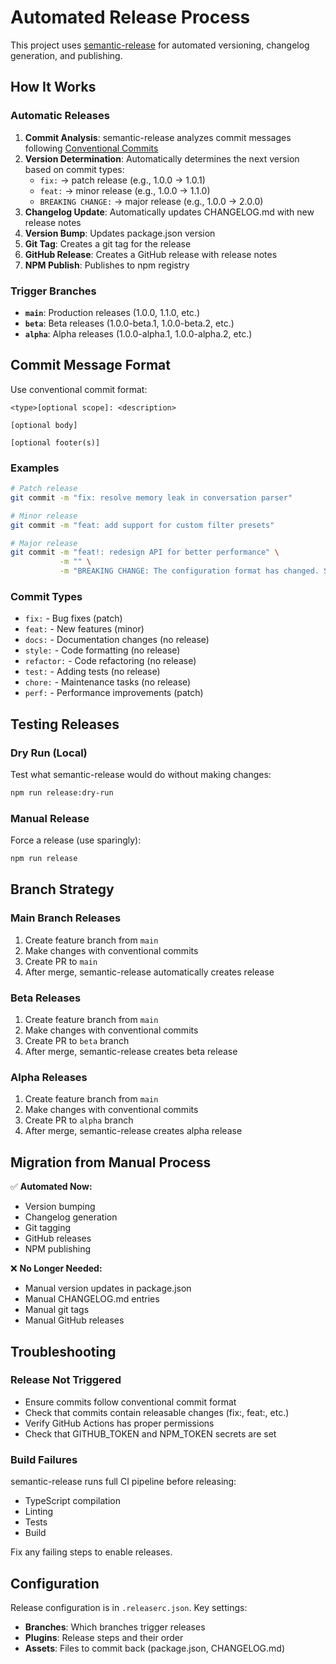 # Automated Release Process

This project uses [semantic-release](https://github.com/semantic-release/semantic-release) for automated versioning, changelog generation, and publishing.

## How It Works

### Automatic Releases

1. **Commit Analysis**: semantic-release analyzes commit messages following [Conventional Commits](https://conventionalcommits.org/)
2. **Version Determination**: Automatically determines the next version based on commit types:
   - `fix:` → patch release (e.g., 1.0.0 → 1.0.1)
   - `feat:` → minor release (e.g., 1.0.0 → 1.1.0)  
   - `BREAKING CHANGE:` → major release (e.g., 1.0.0 → 2.0.0)
3. **Changelog Update**: Automatically updates CHANGELOG.md with new release notes
4. **Version Bump**: Updates package.json version
5. **Git Tag**: Creates a git tag for the release
6. **GitHub Release**: Creates a GitHub release with release notes
7. **NPM Publish**: Publishes to npm registry

### Trigger Branches

- **`main`**: Production releases (1.0.0, 1.1.0, etc.)
- **`beta`**: Beta releases (1.0.0-beta.1, 1.0.0-beta.2, etc.)
- **`alpha`**: Alpha releases (1.0.0-alpha.1, 1.0.0-alpha.2, etc.)

## Commit Message Format

Use conventional commit format:

```
<type>[optional scope]: <description>

[optional body]

[optional footer(s)]
```

### Examples

```bash
# Patch release
git commit -m "fix: resolve memory leak in conversation parser"

# Minor release  
git commit -m "feat: add support for custom filter presets"

# Major release
git commit -m "feat!: redesign API for better performance" \
           -m "" \
           -m "BREAKING CHANGE: The configuration format has changed. See migration guide."
```

### Commit Types

- `fix:` - Bug fixes (patch)
- `feat:` - New features (minor)
- `docs:` - Documentation changes (no release)
- `style:` - Code formatting (no release)
- `refactor:` - Code refactoring (no release)
- `test:` - Adding tests (no release)
- `chore:` - Maintenance tasks (no release)
- `perf:` - Performance improvements (patch)

## Testing Releases

### Dry Run (Local)

Test what semantic-release would do without making changes:

```bash
npm run release:dry-run
```

### Manual Release

Force a release (use sparingly):

```bash
npm run release
```

## Branch Strategy

### Main Branch Releases

1. Create feature branch from `main`
2. Make changes with conventional commits
3. Create PR to `main`
4. After merge, semantic-release automatically creates release

### Beta Releases

1. Create feature branch from `main`
2. Make changes with conventional commits  
3. Create PR to `beta` branch
4. After merge, semantic-release creates beta release

### Alpha Releases

1. Create feature branch from `main`
2. Make changes with conventional commits
3. Create PR to `alpha` branch
4. After merge, semantic-release creates alpha release

## Migration from Manual Process

✅ **Automated Now:**
- Version bumping
- Changelog generation
- Git tagging
- GitHub releases
- NPM publishing

❌ **No Longer Needed:**
- Manual version updates in package.json
- Manual CHANGELOG.md entries
- Manual git tags
- Manual GitHub releases

## Troubleshooting

### Release Not Triggered

- Ensure commits follow conventional commit format
- Check that commits contain releasable changes (fix:, feat:, etc.)
- Verify GitHub Actions has proper permissions
- Check that GITHUB_TOKEN and NPM_TOKEN secrets are set

### Build Failures

semantic-release runs full CI pipeline before releasing:
- TypeScript compilation
- Linting
- Tests
- Build

Fix any failing steps to enable releases.

## Configuration

Release configuration is in `.releaserc.json`. Key settings:

- **Branches**: Which branches trigger releases
- **Plugins**: Release steps and their order
- **Assets**: Files to commit back (package.json, CHANGELOG.md)